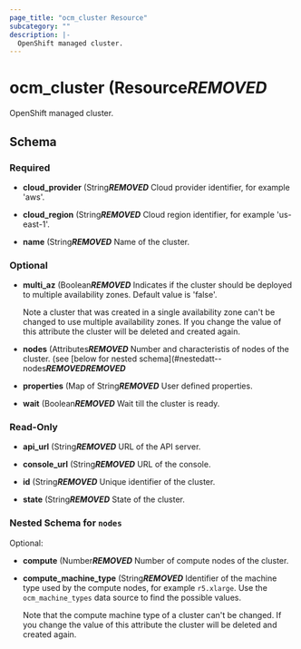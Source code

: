 ```yaml
---
page_title: "ocm_cluster Resource"
subcategory: ""
description: |-
  OpenShift managed cluster.
---
```


# ocm_cluster (Resource***REMOVED***

OpenShift managed cluster.

<!-- schema generated by tfplugindocs -->
## Schema

### Required

- **cloud_provider** (String***REMOVED*** Cloud provider identifier, for example 'aws'.

- **cloud_region** (String***REMOVED*** Cloud region identifier, for example 'us-east-1'.

- **name** (String***REMOVED*** Name of the cluster.

### Optional

- **multi_az** (Boolean***REMOVED*** Indicates if the cluster should be deployed to multiple
  availability zones. Default value is 'false'.

  Note a cluster that was created in a single availability zone can't be changed
  to use multiple availability zones. If you change the value of this attribute
  the cluster will be deleted and created again.

- **nodes** (Attributes***REMOVED*** Number and characteristis of nodes of the cluster. (see
  [below for nested schema](#nestedatt--nodes***REMOVED******REMOVED***

- **properties** (Map of String***REMOVED*** User defined properties.

- **wait** (Boolean***REMOVED*** Wait till the cluster is ready.

### Read-Only

- **api_url** (String***REMOVED*** URL of the API server.

- **console_url** (String***REMOVED*** URL of the console.

- **id** (String***REMOVED*** Unique identifier of the cluster.

- **state** (String***REMOVED*** State of the cluster.

<a id="nestedatt--nodes"></a>
### Nested Schema for `nodes`

Optional:

- **compute** (Number***REMOVED*** Number of compute nodes of the cluster.

- **compute_machine_type** (String***REMOVED*** Identifier of the machine type used by the
  compute nodes, for example `r5.xlarge`. Use the `ocm_machine_types` data source
  to find the possible values.

  Note that the compute machine type of a cluster can't be changed. If you change
  the value of this attribute the cluster will be deleted and created again.
